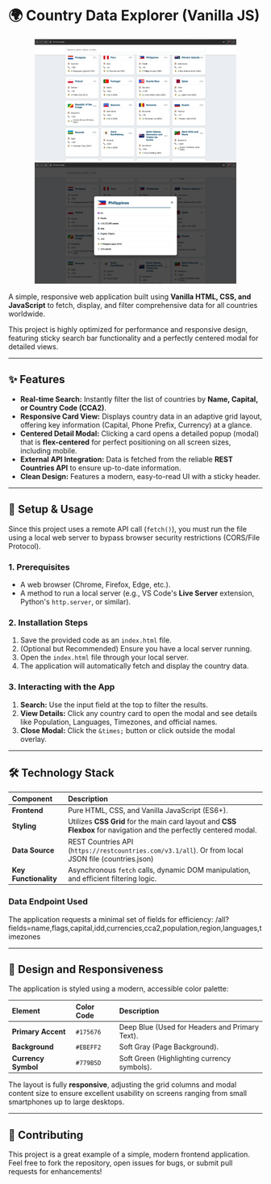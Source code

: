 # 🌍 Country Data Explorer (Vanilla JS)

<p align="center">
  <img src="output/main_page.png" alt="Alt text for your image" width="400"/>
  <img src="output/modal_popup.png" alt="Alt text for your image" width="400"/>
</p>

A simple, responsive web application built using **Vanilla HTML, CSS, and JavaScript** to fetch, display, and filter comprehensive data for all countries worldwide.

This project is highly optimized for performance and responsive design, featuring sticky search bar functionality and a perfectly centered modal for detailed views.

---

## ✨ Features

- **Real-time Search:** Instantly filter the list of countries by **Name, Capital, or Country Code (CCA2)**.
- **Responsive Card View:** Displays country data in an adaptive grid layout, offering key information (Capital, Phone Prefix, Currency) at a glance.
- **Centered Detail Modal:** Clicking a card opens a detailed popup (modal) that is **flex-centered** for perfect positioning on all screen sizes, including mobile.
- **External API Integration:** Data is fetched from the reliable **REST Countries API** to ensure up-to-date information.
- **Clean Design:** Features a modern, easy-to-read UI with a sticky header.

---

## 🚀 Setup & Usage

Since this project uses a remote API call (`fetch()`), you must run the file using a local web server to bypass browser security restrictions (CORS/File Protocol).

### 1. Prerequisites

- A web browser (Chrome, Firefox, Edge, etc.).
- A method to run a local server (e.g., VS Code's **Live Server** extension, Python's `http.server`, or similar).

### 2. Installation Steps

1.  Save the provided code as an `index.html` file.
2.  (Optional but Recommended) Ensure you have a local server running.
3.  Open the `index.html` file through your local server.
4.  The application will automatically fetch and display the country data.

### 3. Interacting with the App

1.  **Search:** Use the input field at the top to filter the results.
2.  **View Details:** Click any country card to open the modal and see details like Population, Languages, Timezones, and official names.
3.  **Close Modal:** Click the `&times;` button or click outside the modal overlay.

---

## 🛠️ Technology Stack

| Component             | Description                                                                                                         |
| :-------------------- | :------------------------------------------------------------------------------------------------------------------ |
| **Frontend**          | Pure HTML, CSS, and Vanilla JavaScript (ES6+).                                                                      |
| **Styling**           | Utilizes **CSS Grid** for the main card layout and **CSS Flexbox** for navigation and the perfectly centered modal. |
| **Data Source**       | REST Countries API (`https://restcountries.com/v3.1/all`). Or from local JSON file (countries.json)                 |
| **Key Functionality** | Asynchronous `fetch` calls, dynamic DOM manipulation, and efficient filtering logic.                                |

### Data Endpoint Used

The application requests a minimal set of fields for efficiency:
/all?fields=name,flags,capital,idd,currencies,cca2,population,region,languages,timezones

---

## 🎨 Design and Responsiveness

The application is styled using a modern, accessible color palette:

| Element             | Color Code | Description                                    |
| :------------------ | :--------- | :--------------------------------------------- |
| **Primary Accent**  | `#175676`  | Deep Blue (Used for Headers and Primary Text). |
| **Background**      | `#EBEFF2`  | Soft Gray (Page Background).                   |
| **Currency Symbol** | `#779B5D`  | Soft Green (Highlighting currency symbols).    |

The layout is fully **responsive**, adjusting the grid columns and modal content size to ensure excellent usability on screens ranging from small smartphones up to large desktops.

---

## 🤝 Contributing

This project is a great example of a simple, modern frontend application. Feel free to fork the repository, open issues for bugs, or submit pull requests for enhancements!
